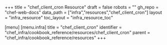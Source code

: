 +++
title = "chef_client_cron Resource"
draft = false
robots = ""
gh_repo = "chef-web-docs"
data_path = ["infra","resources","chef_client_cron"]
layout = "infra_resource"
toc_layout = "infra_resource_toc"

[menu]
  [menu.infra]
    title = "chef_client_cron"
    identifier = "chef_infra/cookbook_reference/resources/chef_client_cron"
    parent = "chef_infra/cookbook_reference/resources"
+++

<!-- The contents of this page are automatically generated from the chef_client_cron.yaml file in the data directory. -->
<!-- To suggest a change, edit the https://github.com/chef/chef/blob/main/lib/chef/resource/chef_client_cron.rb file
      and submit a pull request to the https://github.com/chef/chef repository. -->
